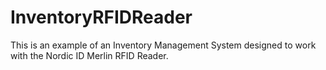 # InventoryRFIDReader
This is an example of an Inventory Management System designed to work with the Nordic ID Merlin RFID Reader.
